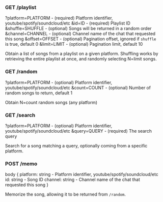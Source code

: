 ### GET /playlist

  ?platform=PLATFORM - (required) Platform identifier, youtube/spotify/soundcloud/etc
  &id=ID             - (required) Playlist ID
  &shuffle=SHUFFLE   - (optional) Songs will be returned in a random order
  &channel=CHANNEL   - (optional) Channel name of the chat that requested this song
  &offset=OFFSET     - (optional) Pagination offset, ignored if `shuffle` is true, default 0
  &limit=LIMIT       - (optional) Pagination limit, default 10

Obtain a list of songs from a playlist on a given platform.
Shuffling works by retrieving the entire playlist at once, and randomly selecting N=limit songs.

### GET /random

  ?platform=PLATFORM - (optional) Platform identifier, youtube/spotify/soundcloud/etc
  &count=COUNT       - (optional) Number of random songs to return, default 1

Obtain N=count random songs (any platform)

### GET /search

  ?platform=PLATFORM - (optional) Platform identifier, youtube/spotify/soundcloud/etc
  &query=QUERY       - (required) The search query

Search for a song matching a query, optionally coming from a specific platform.

### POST /memo

body {
  platform: string - Platform identifier, youtube/spotify/soundcloud/etc
  id: string       - Song ID
  channel: string  - Channel name of the chat that requested this song
}

Memorize the song, allowing it to be returned from `/random`.